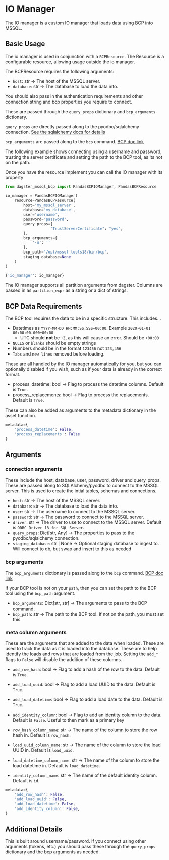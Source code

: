 # IO Manager

The IO manager is a custom IO manager that loads data using BCP into MSSQL.

## Basic Usage

The io manager is used in conjunction with a `BCPResource`. The Resource is a configurable resource, allowing usage outside the io manager.

The BCPResource requires the following arguments:

* `host`: str -> The host of the MSSQL server.
* `database`: str -> The database to load the data into.

You should also pass in the authentication requirements and other connection string and bcp properties you require to connect.

These are passed through the `query_props` dictionary and `bcp_arguments` dictionary. 

`query_props` are directly passed along to the pyodbc/sqlalchemy connection. 
[See the sqlalchemy docs for details](https://docs.sqlalchemy.org/en/20/core/engines.html#sqlalchemy.engine.URL.create)

`bcp_arguments` are passed along to the `bcp` command. [BCP doc link](https://learn.microsoft.com/en-us/sql/tools/bcp-utility?view=sql-server-ver16&tabs=windows#download-the-latest-version-of-the-bcp-utility)

The following example shows connecting using a username and password, trusting the server certificate and setting the path to the BCP tool, as its not on the path.

Once you have the resource implement you can call the IO manager with its property

```python
from dagster_mssql_bcp import PandasBCPIOManager, PandasBCPResource

io_manager = PandasBCPIOManager(
    resource=PandasBCPResource(
        host='my_mssql_server',
        database='my_database',
        user='username',
        password='password',
        query_props={
                    "TrustServerCertificate": "yes",
        },
        bcp_arguments={
            '-u': ''
        },
        bcp_path="/opt/mssql-tools18/bin/bcp",
        staging_database=None
    )
)

{'io_manager': io_manager}
```

The IO manager supports all partition arguments from dagster. Columns are passed in as `partition_expr` as a string or a dict of strings.

## BCP Data Requirements

The BCP tool requires the data to be in a specific structure. This includes...

* Datetimes as `YYYY-MM-DD HH:MM:SS.SSS+00:00`. Example `2020-01-01 00:00:00.000+00:00`
    * UTC should **not** be `+Z`, as this will cause an error. Should be `+00:00`
* `NULLS` or `blanks` should be empty strings
* Numbers should be in the format `123456` not `123,456`
* `Tabs` and `new lines` removed before loading.

These are all handled by the IO manager automatically for you, but you can optionally disabled if you wish, such as if your data is already in the correct format.

* process_datetime: bool -> Flag to process the datetime columns. Default is `True`.
* process_replacements: bool -> Flag to process the replacements. Default is `True`.

These can also be added as arguments to the metadata dictionary in the asset function.

```python
metadata={
    'process_datetime': False,
    'process_replacements': False
}
```

## Arguments

### connection arguments

These include the host, database, user, password, driver and query_props. These are passed along to SQLAlchemy/pyodbc to connect to the MSSQL server. This is used to create the intial tables, schemas and connections.

* `host`: str -> The host of the MSSQL server.
* `database`: str -> The database to load the data into.
* `user`: str -> The username to connect to the MSSQL server.
* `password`: str -> The password to connect to the MSSQL server.
* `driver`: str -> The driver to use to connect to the MSSQL server. Default is `ODBC Driver 18 for SQL Server`.
* `query_props`: Dict[str, Any] -> The properties to pass to the pyodbc/sqlalchemy connection.
* `staging_database`: str | None -> Optional staging database to ingest to. Will connect to db, but swap and insert to this as needed


### bcp arguments

The `bcp_arguments` dictionary is passed along to the `bcp` command. [BCP doc link](https://learn.microsoft.com/en-us/sql/tools/bcp-utility?view=sql-server-ver16&tabs=windows#download-the-latest-version-of-the-bcp-utility)

If your BCP tool is not on your `path`, then you can set the path to the BCP tool using the `bcp_path` argument.

* `bcp_arguments`: Dict[str, str] -> The arguments to pass to the BCP command.
* `bcp_path`: str -> The path to the BCP tool. If not on the path, you must set this.


### meta column arguments

These are the arguments that are added to the data when loaded. These are used to track the data as it is loaded into the database. These are to help identify the loads and rows that are loaded from the job. Setting the `add_*` flags to `False` will disable the addition of these columns.

* `add_row_hash`: bool -> Flag to add a hash of the row to the data. Default is `True`.
* `add_load_uuid`: bool -> Flag to add a load UUID to the data. Default is `True`.
* `add_load_datetime`: bool -> Flag to add a load date to the data. Default is `True`.
* `add_identity_column`: bool -> Flag to add an identity column to the data. Default is `False`. Useful to then mark as a primary key

* `row_hash_column_name`: str -> The name of the column to store the row hash in. Default is `row_hash`.
* `load_uuid_column_name`: str -> The name of the column to store the load UUID in. Default is `load_uuid`.
* `load_datetime_column_name`: str -> The name of the column to store the load datetime in. Default is `load_datetime`.
* `identity_column_name`: str -> The name of the default identity column. Default is `id`.

```python
metadata={
    'add_row_hash': False,
    'add_load_uuid': False,
    'add_load_datetime': False,
    'add_identity_column': False,
}
```

## Additional Details

This is built around username/password. If you connect using other arguments (tokens, etc.) you should pass these through the `query_props` dictionary and the bcp arguments as needed.
